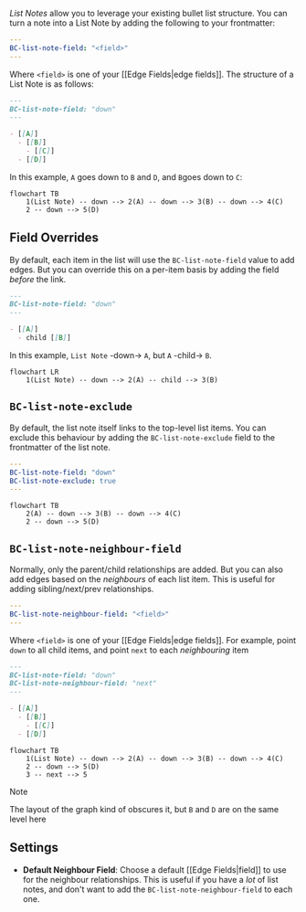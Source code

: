 _List Notes_ allow you to leverage your existing bullet list structure. You can turn a note into a List Note by adding the following to your frontmatter:

```yaml
---
BC-list-note-field: "<field>"
---
```

Where `<field>` is one of your [[Edge Fields|edge fields]]. The structure of a List Note is as follows:

```md
---
BC-list-note-field: "down"
---

- [[A]]
  - [[B]]
    - [[C]]
  - [[D]]
```

In this example, `A` goes down to `B` and `D`, and `B`goes down to `C`:

```mermaid
flowchart TB
	1(List Note) -- down --> 2(A) -- down --> 3(B) -- down --> 4(C)
	2 -- down --> 5(D)
```

## Field Overrides

By default, each item in the list will use the `BC-list-note-field` value to add edges. But you can override this on a per-item basis by adding the field _before_ the link.

```md
---
BC-list-note-field: "down"
---

- [[A]]
  - child [[B]]
```

In this example, `List Note` -down-> `A`, but `A` -child-> `B`.

```mermaid
flowchart LR
	1(List Note) -- down --> 2(A) -- child --> 3(B)
```

## `BC-list-note-exclude`

By default, the list note itself links to the top-level list items. You can exclude this behaviour by adding the `BC-list-note-exclude` field to the frontmatter of the list note.

```yaml
---
BC-list-note-field: "down"
BC-list-note-exclude: true
---
```

```mermaid
flowchart TB
	2(A) -- down --> 3(B) -- down --> 4(C)
	2 -- down --> 5(D)
```

## `BC-list-note-neighbour-field`

Normally, only the parent/child relationships are added. But you can also add edges based on the _neighbours_ of each list item. This is useful for adding sibling/next/prev relationships.

```yaml
---
BC-list-note-neighbour-field: "<field>"
---
```

Where `<field>` is one of your [[Edge Fields|edge fields]]. For example, point `down` to all child items, and point `next` to each _neighbouring_ item

```md
---
BC-list-note-field: "down"
BC-list-note-neighbour-field: "next"
---

- [[A]]
  - [[B]]
    - [[C]]
  - [[D]]
```

```mermaid
flowchart TB
	1(List Note) -- down --> 2(A) -- down --> 3(B) -- down --> 4(C)
	2 -- down --> 5(D)
	3 -- next --> 5
```

> [!NOTE]
> The layout of the graph kind of obscures it, but `B` and `D` are on the same level here

## Settings

- **Default Neighbour Field**: Choose a default [[Edge Fields|field]] to use for the neighbour relationships. This is useful if you have a _lot_ of list notes, and don't want to add the `BC-list-note-neighbour-field` to each one.
